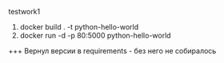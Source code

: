 testwork1

1. docker build . -t python-hello-world
2. docker run -d -p 80:5000 python-hello-world


+++ Вернул версии в requirements - без него не собиралось
